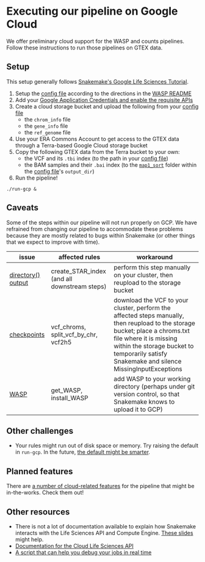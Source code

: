 # Executing our pipeline on Google Cloud
We offer preliminary cloud support for the WASP and counts pipelines. Follow these instructions to run those pipelines on GTEX data.

## Setup
This setup generally follows [Snakemake's Google Life Sciences Tutorial](https://snakemake.readthedocs.io/en/stable/executor_tutorial/google_lifesciences.html).
1. Setup the [config file](configs/config-WASP.yaml) according to the directions in the [WASP README](Snakefiles/README.WASP.md#inputs)
2. Add your [Google Application Credentials and enable the requisite APIs](https://snakemake.readthedocs.io/en/stable/executing/cloud.html#executing-a-snakemake-workflow-via-google-cloud-life-sciences)
3. Create a cloud storage bucket and upload the following from your [config file](configs/config-WASP.yaml)
	- the `chrom_info` file
	- the `gene_info` file
	- the `ref_genome` file
4. Use your ERA Commons Account to get access to the GTEX data through a Terra-based Google Cloud storage bucket
5. Copy the following GTEX data from the Terra bucket to your own:
    - the VCF and its `.tbi` index (to the path in your [config file](configs/config-WASP.yaml))
    - the BAM samples and their `.bai` index (to the [`map1_sort`](/Snakefiles/README.WASP.md#output) folder within the [config file](configs/config-WASP.yaml)'s `output_dir`)
6. Run the pipeline!
```
./run-gcp &
```

## Caveats
Some of the steps within our pipeline will not run properly on GCP. We have refrained from changing our pipeline to accommodate these problems because they are mostly related to bugs within Snakemake (or other things that we expect to improve with time).

issue | affected rules | workaround
---|---|---
[directory() output](https://github.com/snakemake/snakemake/issues/576) | create_STAR_index (and all downstream steps) | perform this step manually on your cluster, then reupload to the storage bucket
[checkpoints](https://github.com/snakemake/snakemake/issues/574) | vcf_chroms, split_vcf_by_chr, vcf2h5 | download the VCF to your cluster, perform the affected steps manually, then reupload to the storage bucket; place a chroms.txt file where it is missing within the storage bucket to temporarily satisfy Snakemake and silence MissingInputExceptions
[WASP](https://github.com/aryam7/WASP/issues/16) | get_WASP, install_WASP | add WASP to your working directory (perhaps under git version control, so that Snakemake knows to upload it to GCP)

## Other challenges
 - Your rules might run out of disk space or memory. Try raising the default in `run-gcp`. In the future, [the default might be smarter](https://github.com/aryam7/as_analysis/issues/58).

## Planned features
There are [a number of cloud-related features](https://github.com/aryam7/as_analysis/issues?q=is%3Aopen+is%3Aissue+label%3Agcp) for the pipeline that might be in-the-works. Check them out!

## Other resources
 - There is not a lot of documentation available to explain how Snakemake interacts with the Life Sciences API and Compute Engine. [These slides](https://docs.google.com/presentation/d/1UUE9yHEpvE7QyvSzkc5imfmDw26bi_eepZFKgpvW5xw) might help.
 - [Documentation for the Cloud Life Sciences API](https://cloud.google.com/life-sciences/docs/reference/rest/v2beta/projects.locations.pipelines/run)
 - [A script that can help you debug your jobs in real time](https://gist.github.com/aryam7/8ab14ef42de9f085ecd47f2409520c15)

